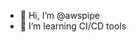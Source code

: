 - 👋 Hi, I’m @awspipe
- 👀 I’m learning CI/CD tools
<!---
awspipe/awspipe is a ✨ special ✨ repository because its `README.md` (this file) appears on your GitHub profile.
You can click the Preview link to take a look at your changes.
--->
